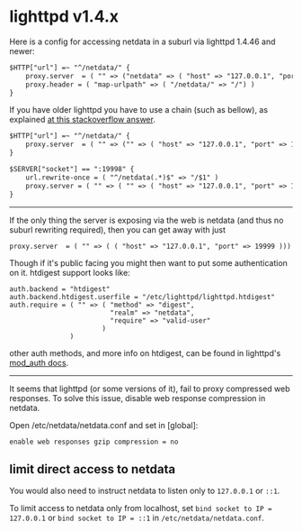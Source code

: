 # lighttpd v1.4.x

Here is a config for accessing netdata in a suburl via lighttpd 1.4.46 and newer:

```txt
$HTTP["url"] =~ "^/netdata/" {
    proxy.server  = ( "" => ("netdata" => ( "host" => "127.0.0.1", "port" => 19999 )))
    proxy.header = ( "map-urlpath" => ( "/netdata/" => "/") )
}
```

If you have older lighttpd you have to use a chain (such as bellow), as explained [at this stackoverflow answer](http://stackoverflow.com/questions/14536554/lighttpd-configuration-to-proxy-rewrite-from-one-domain-to-another).

```txt
$HTTP["url"] =~ "^/netdata/" {
    proxy.server  = ( "" => ("" => ( "host" => "127.0.0.1", "port" => 19998 )))
}

$SERVER["socket"] == ":19998" {
    url.rewrite-once = ( "^/netdata(.*)$" => "/$1" )
    proxy.server = ( "" => ( "" => ( "host" => "127.0.0.1", "port" => 19999 )))
}
```

---

If the only thing the server is exposing via the web is netdata (and thus no suburl rewriting required),
then you can get away with just
```
proxy.server  = ( "" => ( ( "host" => "127.0.0.1", "port" => 19999 )))
```
Though if it's public facing you might then want to put some authentication on it.  htdigest support
looks like:
```
auth.backend = "htdigest"
auth.backend.htdigest.userfile = "/etc/lighttpd/lighttpd.htdigest"
auth.require = ( "" => ( "method" => "digest", 
                         "realm" => "netdata", 
                         "require" => "valid-user" 
                       )
               )
```
other auth methods, and more info on htdigest, can be found in lighttpd's [mod_auth docs](http://redmine.lighttpd.net/projects/lighttpd/wiki/Docs_ModAuth).

---

It seems that lighttpd (or some versions of it), fail to proxy compressed web responses.
To solve this issue, disable web response compression in netdata.

Open /etc/netdata/netdata.conf and set in [global]:

```
enable web responses gzip compression = no
```

## limit direct access to netdata

You would also need to instruct netdata to listen only to `127.0.0.1` or `::1`.

To limit access to netdata only from localhost, set `bind socket to IP = 127.0.0.1` or `bind socket to IP = ::1` in `/etc/netdata/netdata.conf`.
